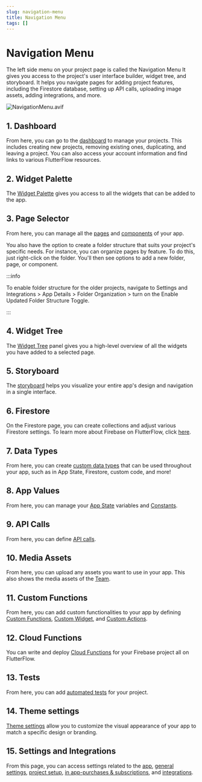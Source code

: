 ```yaml
---
slug: navigation-menu
title: Navigation Menu
tags: []
---
```


# Navigation Menu

The left side menu on your project page is called the Navigation Menu It gives you access to the project's user interface builder, widget tree, and storyboard. It helps you navigate pages for adding project features, including the Firestore database, setting up API calls, uploading image assets, adding integrations, and more.

![NavigationMenu.avif](imgs/NavigationMenu.avif)

## 1. Dashboard

From here, you can go to the [dashboard](#) to manage your projects. This includes creating new projects, removing existing ones, duplicating, and leaving a project. You can also access your account information and find links to various FlutterFlow resources.

## 2. Widget Palette

The [Widget Palette](#) gives you access to all the widgets that can be added to the app.

## 3. Page Selector

From here, you can manage all the [pages](#) and [components](#) of your app.

You also have the option to create a folder structure that suits your project's specific needs. For instance, you can organize pages by feature. To do this, just right-click on the folder. You'll then see options to add a new folder, page, or component.

:::info

To enable folder structure for the older projects, navigate to Settings and Integrations > App Details > Folder Organization > turn on the Enable Updated Folder Structure Toggle.

:::

## 4. Widget Tree

The [Widget Tree](#) panel gives you a high-level overview of all the widgets you have added to a selected page.

## 5. Storyboard

The [storyboard](#) helps you visualize your entire app's design and navigation in a single interface.

## 6. Firestore

On the Firestore page, you can create collections and adjust various Firestore settings. To learn more about Firebase on FlutterFlow, click [here](#).

## 7. Data Types

From here, you can create [custom data types](#) that can be used throughout your app, such as in App State, Firestore, custom code, and more!

## 8. App Values

From here, you can manage your [App State](#) variables and [Constants](#).

## 9. API Calls

From here, you can define [API calls](#).

## 10. Media Assets

From here, you can upload any assets you want to use in your app. This also shows the media assets of the [Team](#).

## 11. Custom Functions

From here, you can add custom functionalities to your app by defining [Custom Functions](#), [Custom Widget](#), and [Custom Actions](#).

## 12. Cloud Functions

You can write and deploy [Cloud Functions](#) for your Firebase project all on FlutterFlow.

## 13. Tests

From here, you can add [automated tests](#) for your project.

## 14. Theme settings

[Theme settings](#) allow you to customize the visual appearance of your app to match a specific design or branding.

## 15. Settings and Integrations

From this page, you can access settings related to the [app](#), [general settings](#), [project setup](#), [in app-purchases & subscriptions](#), and [integrations](#).